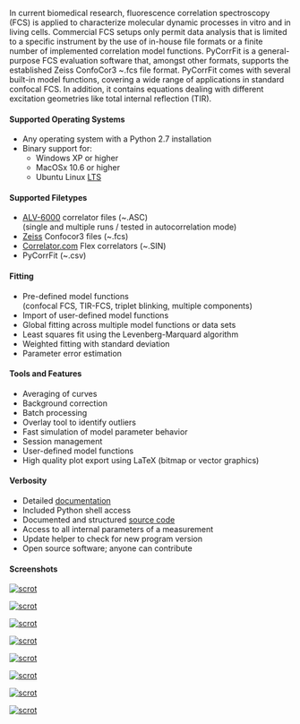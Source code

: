 In current biomedical research, fluorescence correlation spectroscopy (FCS) is  applied
to characterize molecular dynamic processes in vitro and in living cells.  Commercial
FCS setups only permit data analysis that is limited to  a specific instrument by
the use of in-house file formats or a  finite number of implemented correlation
model functions. PyCorrFit is a general-purpose FCS evaluation software that,
amongst other formats, supports the established Zeiss ConfoCor3 ~.fcs  file format.
PyCorrFit comes with several built-in model functions, covering a wide range of
applications in standard confocal FCS. In addition, it contains equations dealing
with different excitation geometries like total internal reflection (TIR).

#### Supported Operating Systems
- Any operating system with a Python 2.7 installation
- Binary support for:
  - Windows XP or higher
  - MacOSx 10.6 or higher
  - Ubuntu Linux [LTS](https://wiki.ubuntu.com/LTS)

#### Supported Filetypes
- [ALV-6000](http://www.alvgmbh.de/) correlator files (~.ASC)  
  (single and multiple runs / tested in autocorrelation mode)
- [Zeiss](http://microscopy.zeiss.com/microscopy/en_us/products/confocal-microscopes.html) Confocor3 files (~.fcs)
- [Correlator.com](http://correlator.com/) Flex correlators (~.SIN) 
- PyCorrFit (~.csv)  

#### Fitting
- Pre-defined model functions  
  (confocal FCS, TIR-FCS, triplet blinking, multiple components)
- Import of user-defined model functions 
- Global fitting across multiple model functions or data sets
- Least squares fit using the Levenberg-Marquard algorithm
- Weighted fitting with standard deviation
- Parameter error estimation 


#### Tools and Features
- Averaging of curves
- Background correction
- Batch processing
- Overlay tool to identify outliers
- Fast simulation of model parameter behavior
- Session management
- User-defined model functions
- High quality plot export using LaTeX (bitmap or vector graphics)


#### Verbosity
- Detailed [documentation](https://github.com/paulmueller/PyCorrFit/raw/master/PyCorrFit_doc.pdf)
- Included Python shell access
- Documented and structured [source code](https://github.com/paulmueller/PyCorrFit/tree/master/src)
- Access to all internal parameters of a measurement
- Update helper to check for new program version
- Open source software; anyone can contribute


#### Screenshots
[ ![scrot](./images/Screenshot_Desktop_Win.png) ](./images/Screenshot_Desktop_Win.png "Desktop (Windows)")

[ ![scrot](./images/Screenshot_Desktop_Mac.png) ](./images/Screenshot_Desktop_Mac.png "Desktop (Mac OSx)")

[ ![scrot](./images/Screenshot_Desktop.png) ](./images/Screenshot_Desktop.png "Desktop (Ubuntu)")

[ ![scrot](./images/Screenshot_Desktop_Raspbian_Jessie.png) ](./images/Screenshot_Desktop_Raspbian_Jessie.png "PyCorrFit on the Raspberry Pi!")

[ ![scrot](./images/Screenshot_Main.png) ](./images/Screenshot_Main.png "Main Window")

[ ![scrot](./images/Screenshot_Graphics_output.png) ](./images/Screenshot_Graphics_output.png "Graphics  output  (matplotlib)")

[ ![scrot](./images/Screenshot_Select_curves.png) ](./images/Screenshot_Select_curves.png "Curve  selection")

[ ![scrot](./images/Screenshot_Trace_view.png) ](./images/Screenshot_Trace_view.png "Trace  view")
